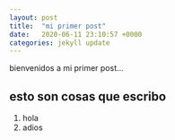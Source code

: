 ```yaml
---
layout: post
title:  "mi primer post"
date:   2020-06-11 23:10:57 +0000
categories: jekyll update
---
```


bienvenidos a mi primer post...

## esto son cosas que escribo
1. hola
2. adios
